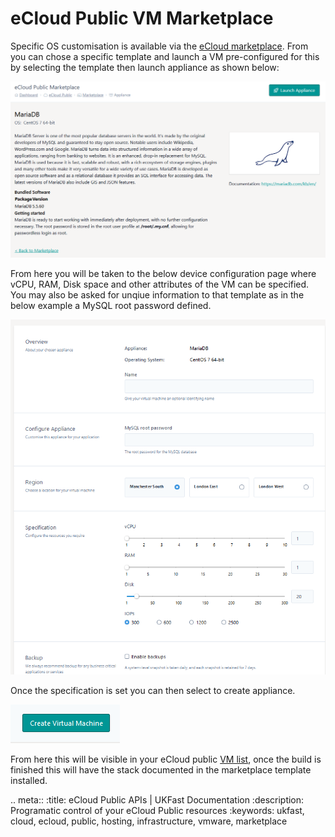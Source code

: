 # eCloud Public VM Marketplace

Specific OS customisation is available via the [eCloud marketplace](https://my.ukfast.co.uk/ecloud-public/marketplace). From you can chose a specific template and launch a VM pre-configured for this by selecting the template then launch appliance as shown below:

![launchAppliance](files/launchAppliance.png)

From here you will be taken to the below device configuration page where vCPU, RAM, Disk space and other attributes of the VM can be specified. You may also be asked for unqiue information to that template as in the below example a MySQL root password defined.

![applianceConfig](files/applianceConfig.png)

Once the specification is set you can then select to create appliance.

![createbutton](files/createbutton.png)

From here this will be visible in your eCloud public [VM list](https://my.ukfast.co.uk/ecloud-public), once the build is finished this will have the stack documented in the marketplace template installed.

.. meta::
   :title: eCloud Public APIs | UKFast Documentation
   :description: Programatic control of your eCloud Public resources
   :keywords: ukfast, cloud, ecloud, public, hosting, infrastructure, vmware, marketplace
